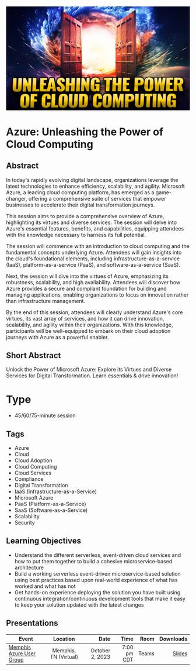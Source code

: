 ![Azure: Unleashing the Power of Cloud Computing](Thumbnail.jpg)

# Azure: Unleashing the Power of Cloud Computing

## Abstract
In today's rapidly evolving digital landscape, organizations leverage the latest technologies to enhance efficiency, scalability, and agility. Microsoft Azure, a leading cloud computing platform, has emerged as a game-changer, offering a comprehensive suite of services that empower businesses to accelerate their digital transformation journeys.

This session aims to provide a comprehensive overview of Azure, highlighting its virtues and diverse services. The session will delve into Azure's essential features, benefits, and capabilities, equipping attendees with the knowledge necessary to harness its full potential.

The session will commence with an introduction to cloud computing and the fundamental concepts underlying Azure. Attendees will gain insights into the cloud's foundational elements, including infrastructure-as-a-service (IaaS), platform-as-a-service (PaaS), and software-as-a-service (SaaS).

Next, the session will dive into the virtues of Azure, emphasizing its robustness, scalability, and high availability. Attendees will discover how Azure provides a secure and compliant foundation for building and managing applications, enabling organizations to focus on innovation rather than infrastructure management.

By the end of this session, attendees will clearly understand Azure's core virtues, its vast array of services, and how it can drive innovation, scalability, and agility within their organizations. With this knowledge, participants will be well-equipped to embark on their cloud adoption journeys with Azure as a powerful enabler.

## Short Abstract
Unlock the Power of Microsoft Azure: Explore its Virtues and Diverse Services for Digital Transformation. Learn essentials & drive innovation!

# Type
* 45/60/75-minute session

## Tags
- Azure
- Cloud
- Cloud Adoption
- Cloud Computing
- Cloud Services
- Compliance
- Digital Transformation
- IaaS (Infrastructure-as-a-Service)
- Microsoft Azure
- PaaS (Platform-as-a-Service)
- SaaS (Software-as-a-Service)
- Scalability
- Security

## Learning Objectives
* Understand the different serverless, event-driven cloud services and how to put them together to build a cohesive microservice-based architecture
* Build a working serverless event-driven microservice-based solution using best practices based upon real-world experience of what has worked and what has not
* Get hands-on experience deploying the solution you have built using continuous integration/continuous development tools that make it easy to keep your solution updated with the latest changes

## Presentations

| Event | Location | Date | Time | Room | Downloads |
|-------|:--------:|-----:|-----:|-----:|----------:|
| [Memphis Azure User Group](https://memphisazure.com/talks/0923) | Memphis, TN (Virtual) | October 2, 2023 | 7:00 pm CDT | Teams | [Slides](/Presentations/UnleashingThePowerOfCloudComputing-Memphis.pdf) | 